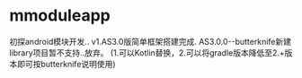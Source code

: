 # mmoduleapp
初探android模块开发..
v1.AS3.0版简单框架搭建完成.
AS3.0.0--butterknife新建library项目暂不支持..放弃。
(1.可以Kotlin替换，2.可以将gradle版本降低至2.+版本即可按butterknife说明使用)
